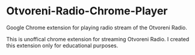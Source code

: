 Otvoreni-Radio-Chrome-Player
============================

Google Chrome extension for playing radio stream of the Otvoreni Radio.


This is unoffical chrome extension for streaming Otvoreni Radio. I created this extension only for educational purposes.
